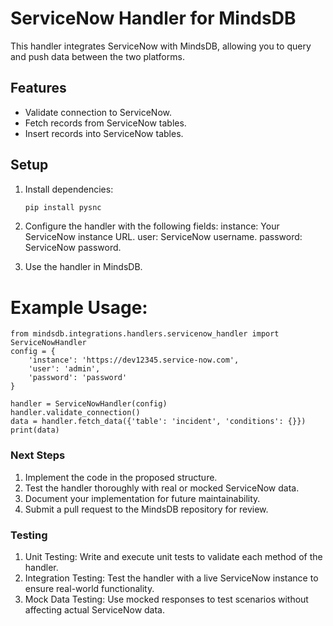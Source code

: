 # ServiceNow Handler for MindsDB

This handler integrates ServiceNow with MindsDB, allowing you to query and push data between the two platforms.

## Features
- Validate connection to ServiceNow.
- Fetch records from ServiceNow tables.
- Insert records into ServiceNow tables.

## Setup
1. Install dependencies:
   ```bash
   pip install pysnc

2. Configure the handler with the following fields:
instance: Your ServiceNow instance URL.
user: ServiceNow username.
password: ServiceNow password.

3. Use the handler in MindsDB.

# Example Usage:
```
from mindsdb.integrations.handlers.servicenow_handler import ServiceNowHandler
config = {
    'instance': 'https://dev12345.service-now.com',
    'user': 'admin',
    'password': 'password'
}

handler = ServiceNowHandler(config)
handler.validate_connection()
data = handler.fetch_data({'table': 'incident', 'conditions': {}})
print(data)
```
### Next Steps
1. Implement the code in the proposed structure.
2. Test the handler thoroughly with real or mocked ServiceNow data.
3. Document your implementation for future maintainability.
4. Submit a pull request to the MindsDB repository for review.

### Testing

1. Unit Testing: Write and execute unit tests to validate each method of the handler.
2. Integration Testing: Test the handler with a live ServiceNow instance to ensure real-world functionality.
3. Mock Data Testing: Use mocked responses to test scenarios without affecting actual ServiceNow data.